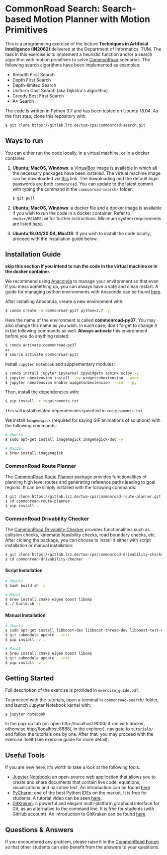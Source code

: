 # CommonRoad Search: Search-based Motion Planner with Motion Primitives

This is a programming exercise of the lecture **Techniques in Artificial Intelligence (IN2062)** delivered at the Department of Informatics, TUM. The task in this exercise is to implement a heuristic function and/or a search algorithm with motion primitives to solve [CommonRoad](https://commonroad.in.tum.de/) scenarios. The following search algorithms have been implemented as examples:
- Breadth First Search
- Depth First Search
- Depth-limited Search
- Uniform Cost Search (aka Dijkstra's algorithm)
- Greedy Best First Search
- A* Search

The code is written in Python 3.7 and has been tested on Ubuntu 18.04. As the first step, clone this repository with:

```sh
$ git clone https://gitlab.lrz.de/tum-cps/commonroad-search.git
```
## Ways to run

You can either run the code locally, in a virtual machine, or in a docker container.

1. **Ubuntu, MacOS, Windows**: a [VirtualBox](https://www.virtualbox.org/) image is available in which all the necessary packages have been installed. The virtual machine image can be downloaded via [this](https://nextcloud.in.tum.de/index.php/s/okSDgabXk2cNYis) link. The downloading and the default login passwords are both `commonroad`. You can update to the latest commit with typing the command in the `commonroad-search/` folder:

   ```sh
   $ git pull
   ```

2. **Ubuntu, MacOS, Windows**: a docker file and a docker image is available if you wish to run the code in a docker container. Refer to `docker/README.md` for further instructions. Minimum system requirements are listed [here](https://docs.docker.com/desktop/).

3. **Ubuntu 18.04/20.04, MacOS**: If you wish to install the code locally, proceed with the installation guide below.

## Installation Guide

**skip this section if you intend to run the code in the virtual machine or in the docker container.**

We recommend using [Anaconda](https://www.anaconda.com/) to manage your environment so that even if you mess something up, you can always have a safe and clean restart. A guide for managing python environments with Anaconda can be found [here](https://conda.io/projects/conda/en/latest/user-guide/tasks/manage-environments.html).

After installing Anaconda, create a new environment with:
``` sh
$ conda create -n commonroad-py37 python=3.7 -y
```

Here the name of the environment is called **commonroad-py37**. You may also change this name as you wish. In such case, don't forget to change it in the following commands as well. **Always activate** this environment before you do anything related:

```sh
$ conda activate commonroad-py37
or
$ source activate commonroad-py37
```
Install `Jupyter Notebook` and supplementary modules:
```sh
$ conda install jupyter ipykernel ipywidgets sphinx scipy -y
$ jupyter nbextension install --py widgetsnbextension --user
$ jupyter nbextension enable widgetsnbextension --user --py
```
Then, install the dependencies with:

```sh
$ pip install -r requirements.txt
```

This will install related dependencies specified in `requirements.txt`. 

We install `Imagemagick` (required for saving GIF animations of solutions) with the following commands:

```sh
# Ubuntu
$ sudo apt-get install imagemagick imagemagick-doc -y

# MacOS
$ brew install imagemagick
```

### CommonRoad Route Planner

The [CommonRoad Route Planner](https://gitlab.lrz.de/tum-cps/commonroad-route-planner) package provides functionalities of planning high level routes and generating reference paths leading to goal regions. It can be simply installed with the following commands:

```sh
$ git clone https://gitlab.lrz.de/tum-cps/commonroad-route-planner.git
$ cd commonroad-route-planner
$ pip install .
```

### CommonRoad Drivability Checker

The [CommonRoad Drivability Checker](https://commonroad.in.tum.de/drivability_checker) provides functionalities such as collision checks, kinematic feasibility checks, road boundary checks, etc. After cloning the package, you can choose to install it either with script installation or manual installation:

```sh
$ git clone https://gitlab.lrz.de/tum-cps/commonroad-drivability-checker.git
$ cd commonroad-drivability-checker
```

#### Script Installation

```sh
# Ubuntu
$ bash build.sh -i

# MacOS
$ brew install cmake eigen boost libomp
$ ./ build.sh -i
```

#### Manual Installation

```sh
# Ubuntu
$ sudo apt-get install libboost-dev libboost-thread-dev libboost-test-dev libboost-filesystem-dev libeigen3-dev
$ git submodule update --init
$ pip install -v .

# MacOS
$ brew install cmake eigen boost libomp
$ git submodule update --init
$ pip install -v .
```


## Getting Started

Full description of the exercise is provided in `exercise_guide.pdf`. 

To proceed with the tutorials, open a terminal in `commonroad-search/` folder, and launch Jupyter Notebook kernel with:

```shell
$ jupyter notebook
```

In the pop-up tab (or: open http://localhost:9000/ if ran with docker, otherwise http://localhost:8888/, in the explorer), navigate to `tutorials/` and follow the tutorials one by one. After that, you may proceed with the exercise itself (see exercise guide for more detail).

## Useful Tools
If you are new here, it's worth to take a look at the following tools:
- [Jupyter Notebook](): an open-source web application that allows you to create and share documents that contain live code, equations, visualizations and narrative text. An introduction can be found [here](https://realpython.com/jupyter-notebook-introduction/).
- [PyCharm](https://www.jetbrains.com/pycharm/): one of the best Python IDEs on the market. It is free for students. A tutorial video can be seen [here](https://www.youtube.com/watch?v=56bPIGf4us0&list=PLX4nwNAsU8OJUuLvmUvxpg-bdPqYVODGU).
- [GitKraken](https://www.gitkraken.com/): a powerful and elegant multi-platform graphical interface for Git, as an alternative to the command line. It is free for students (with GitHub account). An introduction to GitKraken can be found [here](https://www.youtube.com/c/Gitkraken/playlists).
## Questions & Answers 

If you encountered any problem, please raise it in the [CommonRoad Forum](https://commonroad.in.tum.de/forum/) so that other students can also benefit from the answers to your questions.